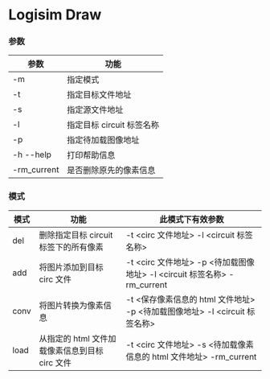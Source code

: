 # Logisim Draw

### 参数

| 参数        | 功能                      |
| ----------- | ------------------------- |
| -m          | 指定模式                  |
| -t          | 指定目标文件地址          |
| -s          | 指定源文件地址            |
| -l          | 指定目标 circuit 标签名称 |
| -p          | 指定待加载图像地址        |
| -h --help   | 打印帮助信息              |
| -rm_current | 是否删除原先的像素信息    |

### 模式

| 模式 | 功能                                           | 此模式下有效参数                                                            |
| ---- | ---------------------------------------------- | --------------------------------------------------------------------------- |
| del  | 删除指定目标 circuit 标签下的所有像素          | -t <circ 文件地址> -l <circuit 标签名称>                                    |
| add  | 将图片添加到目标 circ 文件                     | -t <circ 文件地址> -p <待加载图像地址> -l <circuit 标签名称> -rm_current    |
| conv | 将图片转换为像素信息                           | -t <保存像素信息的 html 文件地址> -p <待加载图像地址> -l <circuit 标签名称> |
| load | 从指定的 html 文件加载像素信息到目标 circ 文件 | -t <circ 文件地址> -s <待加载像素信息的 html 文件地址> -rm_current          |
